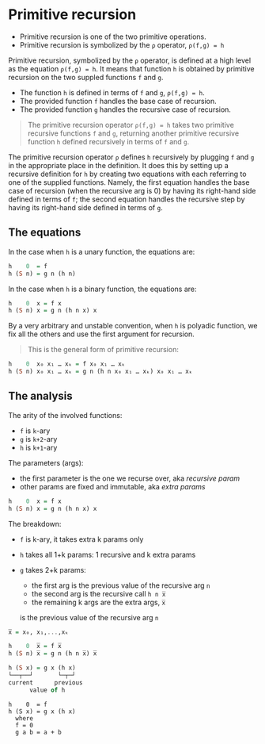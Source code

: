 # Primitive recursion

- Primitive recursion is one of the two primitive operations.
- Primitive recursion is symbolized by the `ρ` operator, `ρ(f,g) = h`

Primitive recursion, symbolized by the `ρ` operator, is defined at a high level as the equation `ρ(f,g) = h`. It means that function `h` is obtained by primitive recursion on the two suppled functions `f` and `g`.

- The function `h` is defined in terms of `f` and `g`, `ρ(f,g) = h`.
- The provided function `f` handles the base case of recursion.
- The provided function `g` handles the recursive case of recursion.

>The primitive recursion operator `ρ(f,g) = h` takes two primitive recursive functions `f` and `g`, returning another primitive recursive function `h` defined recursively in terms of `f` and `g`.

The primitive recursion operator `ρ` defines `h` recursively by plugging `f` and `g` in the appropriate place in the definition. It does this by setting up a recursive definition for `h` by creating two equations with each referring to one of the supplied functions. Namely, the first equation handles the base case of recursion (when the recursive arg is 0) by having its right-hand side defined in terms of `f`; the second equation handles the recursive step by having its right-hand side defined in terms of `g`.

## The equations

In the case when `h` is a unary function, the equations are:

```hs
h    0  = f
h (S n) = g n (h n)
```

In the case when `h` is a binary function, the equations are:

```hs
h    0  x = f x
h (S n) x = g n (h n x) x
```

By a very arbitrary and unstable convention, when `h` is polyadic function, we fix all the others and use the first argument for recursion.

>This is the general form of primitive recursion:

```hs
h    0  x₀ x₁ … xₖ = f x₀ x₁ … xₖ
h (S n) x₀ x₁ … xₖ = g n (h n x₀ x₁ … xₖ) x₀ x₁ … xₖ
```

## The analysis



The arity of the involved functions:
- `f` is `k`-ary
- `g` is `k+2`-ary
- `h` is `k+1`-ary

The parameters (args):
- the first parameter is the one we recurse over, aka *recursive param*
- other params are fixed and immutable, aka *extra params*


```hs
h    0  x = f x
h (S n) x = g n (h n x) x
```


The breakdown:
- `f` is k-ary, it takes extra k params only
- `h` takes all 1+k params: 1 recursive and k extra params
- `g` takes 2+k params:
  - the first arg is the previous value of the recursive arg `n`
  - the second arg is the recursive call `h n x̅`
  - the remaining k args are the extra args, `x̅`

   is the previous value of the recursive arg `n`







```hs
x̅ = x₀, x₁,...,xₖ

h    0  x̅ = f x̅
h (S n) x̅ = g n (h n x̅) x̅
```







```hs
h (S x) = g x (h x)
└──┬──┘       └─┬─┘
current      previous
      value of h
```








```
h    0  = f
h (S x) = g x (h x)
  where
  f = 0
  g a b = a + b
```
